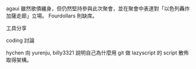 agaui 雖然歌債纏身，但仍然堅持參與此次聚會，並在聚會中表達對「以色列轟炸加薩走廊」立場。 Fourdollars 則缺席。

工具分享

coding 討論

hychen 向 yurenju, billy3321 說明自己為什麼用 git 做 lazyscript 的 script 散佈取得架構。